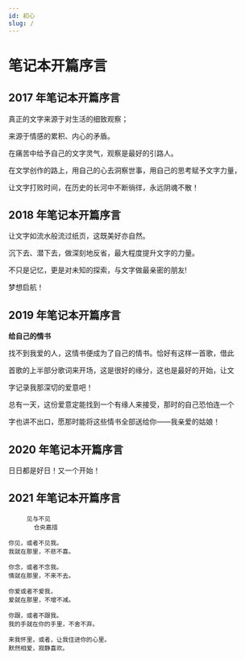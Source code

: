 ```yaml
---
id: 初心
slug: /
---
```

# 笔记本开篇序言
## 2017 年笔记本开篇序言

真正的文字来源于对生活的细致观察；

来源于情感的累积、内心的矛盾。

在痛苦中给予自己的文字灵气，观察是最好的引路人。

在文学创作的路上，用自己的心去洞察世事，用自己的思考赋予文字力量，

让文字打败时间，在历史的长河中不断徜徉，永远阴魂不散！


## 2018 年笔记本开篇序言


让文字如流水般流过纸页，这既美好亦自然。

沉下去、潜下去，做深刻地反省，最大程度提升文字的力量。

不只是记忆，更是对未知的探索，与文字做最亲密的朋友!

梦想启航！

## 2019 年笔记本开篇序言

**给自己的情书**

找不到我爱的人，这情书便成为了自己的情书。恰好有这样一首歌，借此

首歌的上半部分歌词来开场，这是很好的缘分，这也是最好的开始，让文

字记录我那深切的爱意吧！

总有一天，这份爱意定能找到一个有缘人来接受，那时的自己恐怕连一个

字也讲不出口，愿那时能将这些情书全部送给你——我亲爱的姑娘！

## 2020 年笔记本开篇序言

日日都是好日！又一个开始！


## 2021 年笔记本开篇序言

```
     见与不见
       仓央嘉措

你见，或者不见我。
我就在那里，不悲不喜。

你念，或者不念我。
情就在那里，不来不去。

你爱或者不爱我，
爱就在那里，不增不减。

你跟，或者不跟我。
我的手就在你的手里，不舍不弃。

来我怀里，或者，让我住进你的心里。
默然相爱，寂静喜欢。
```
